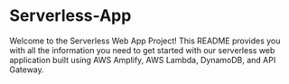 # Serverless-App
Welcome to the Serverless Web App Project! This README provides you with all the information you need to get started with our serverless web application built using AWS Amplify, AWS Lambda, DynamoDB, and API Gateway.

